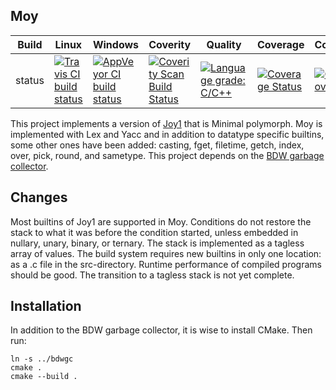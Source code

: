 Moy
---

Build|Linux|Windows|Coverity|Quality|Coverage|Codecov|Alerts
---|---|---|---|---|---|---|---
status|[![Travis CI build status](https://travis-ci.org/Wodan58/Moy.svg?branch=master)](https://travis-ci.org/Wodan58/Moy)|[![AppVeyor CI build status](https://ci.appveyor.com/api/projects/status/github/Wodan58/Moy?branch=master&svg=true)](https://ci.appveyor.com/project/Wodan58/Moy)|[![Coverity Scan Build Status](https://img.shields.io/coverity/scan/14635.svg)](https://scan.coverity.com/projects/wodan58-moy)|[![Language grade: C/C++](https://img.shields.io/lgtm/grade/cpp/g/Wodan58/Moy.svg?logo=lgtm&logoWidth=18)](https://lgtm.com/projects/g/Wodan58/Moy/context:cpp)|[![Coverage Status](https://coveralls.io/repos/github/Wodan58/Moy/badge.svg?branch=master)](https://coveralls.io/github/Wodan58/Moy?branch=master)|[![Codecov](https://codecov.io/gh/Wodan58/Moy/branch/master/graph/badge.svg)](https://codecov.io/gh/Wodan58/Moy)|[![Alerts](https://img.shields.io/lgtm/alerts/g/Wodan58/Moy.svg?logo=lgtm&logoWidth=18)](https://lgtm.com/projects/g/Wodan58/Moy/alerts)

This project implements a version of [Joy1](https://github.com/Wodan58/joy1) that is
Minimal polymorph. Moy is implemented with Lex and Yacc and in addition to datatype
specific builtins, some other ones have been added: casting, fget, filetime, getch,
index, over, pick, round, and sametype. This project depends on the
[BDW garbage collector](https://github.com/ivmai/bdwgc).

Changes
-------

Most builtins of Joy1 are supported in Moy. Conditions do not restore the stack to what
it was before the condition started, unless embedded in nullary, unary, binary, or
ternary. The stack is implemented as a tagless array of values. The build system requires
new builtins in only one location: as a .c file in the src-directory. Runtime performance
of compiled programs should be good. The transition to a tagless stack is not yet
complete.

Installation
------------

In addition to the BDW garbage collector, it is wise to install CMake. Then run:

    ln -s ../bdwgc
    cmake .
    cmake --build .
